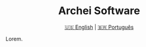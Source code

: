<h1 align="center">Archei Software</h1>

<p align="center">
  <a href="README-ENG.md">🇺🇸 English</a> |
  <a href="README.md">🇧🇷 Português</a>
</p>

<p align="left">Lorem.</p>
